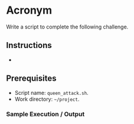 # Acronym

Write a script to complete the following challenge.

## Instructions

- 

## Prerequisites

- Script name: `queen_attack.sh`.
- Work directory: `~/project`.

### Sample Execution / Output
